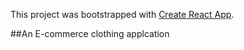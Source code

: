 This project was bootstrapped with [Create React App](https://github.com/facebook/create-react-app).

##An E-commerce clothing applcation
